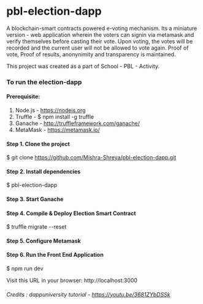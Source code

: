 # pbl-election-dapp
A blockchain-smart contracts powered e-voting mechanism. Its a miniature version - web application wherein the voters can signin via metamask and verify themselves before casting their vote. Upon voting, the votes will be recorded and the current user will not be allowed to vote again. Proof of vote, Proof of results, anonynimity and transparency is maintained.

This project was created as a part of School - PBL - Activity.


### To run the election-dapp
#### Prerequisite: 
1. Node.js - https://nodejs.org
2. Truffle - $ npm install -g truffle
3. Ganache - http://truffleframework.com/ganache/
4. MetaMask - https://metamask.io/

#### Step 1. Clone the project
$ git clone https://github.com/Mishra-Shreya/pbl-election-dapp.git

#### Step 2. Install dependencies
$ pbl-election-dapp

#### Step 3. Start Ganache

#### Step 4. Compile & Deploy Election Smart Contract
$ truffle migrate --reset

#### Step 5. Configure Metamask

#### Step 6. Run the Front End Application
$ npm run dev

Visit this URL in your browser: http://localhost:3000




###### Credits : dappuniversity tutorial - https://youtu.be/3681ZYbDSSk
